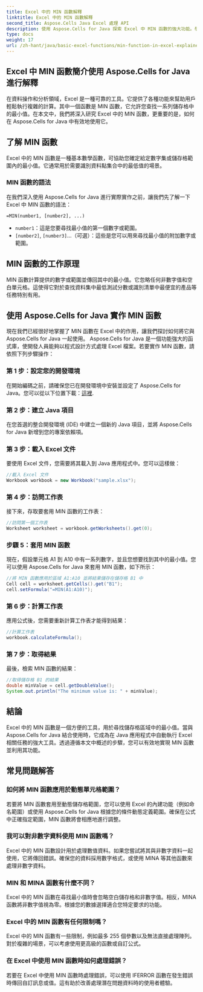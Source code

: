 ```yaml
---
title: Excel 中的 MIN 函數解釋
linktitle: Excel 中的 MIN 函數解釋
second_title: Aspose.Cells Java Excel 處理 API
description: 使用 Aspose.Cells for Java 探索 Excel 中 MIN 函數的強大功能。學會輕鬆找到最小值。
type: docs
weight: 17
url: /zh-hant/java/basic-excel-functions/min-function-in-excel-explained/
---
```


## Excel 中 MIN 函數簡介使用 Aspose.Cells for Java 進行解釋

在資料操作和分析領域，Excel 是一種可靠的工具。它提供了各種功能來幫助用戶輕鬆執行複雜的計算。其中一個函數是 MIN 函數，它允許您查找一系列儲存格中的最小值。在本文中，我們將深入研究 Excel 中的 MIN 函數，更重要的是，如何在 Aspose.Cells for Java 中有效地使用它。

## 了解 MIN 函數

Excel 中的 MIN 函數是一種基本數學函數，可協助您確定給定數字集或儲存格範圍內的最小值。它通常用於需要識別資料點集合中的最低值的場景。

### MIN 函數的語法

在我們深入使用 Aspose.Cells for Java 進行實際實作之前，讓我們先了解一下 Excel 中 MIN 函數的語法：

```
=MIN(number1, [number2], ...)
```

- `number1`：這是您要尋找最小值的第一個數字或範圍。
- `[number2]`, `[number3]`...（可選）：這些是您可以用來尋找最小值的附加數字或範圍。

## MIN 函數的工作原理

MIN 函數計算提供的數字或範圍並傳回其中的最小值。它忽略任何非數字值和空白單元格。這使得它對於查找資料集中最低測試分數或識別清單中最便宜的產品等任務特別有用。

## 使用 Aspose.Cells for Java 實作 MIN 函數

現在我們已經很好地掌握了 MIN 函數在 Excel 中的作用，讓我們探討如何將它與 Aspose.Cells for Java 一起使用。 Aspose.Cells for Java 是一個功能強大的函式庫，使開發人員能夠以程式設計方式處理 Excel 檔案。若要實作 MIN 函數，請依照下列步驟操作：

### 第 1 步：設定您的開發環境

在開始編碼之前，請確保您已在開發環境中安裝並設定了 Aspose.Cells for Java。您可以從以下位置下載：[這裡](https://releases.aspose.com/cells/java/).

### 第 2 步：建立 Java 項目

在您首選的整合開發環境 (IDE) 中建立一個新的 Java 項目，並將 Aspose.Cells for Java 新增到您的專案依賴項。

### 第 3 步：載入 Excel 文件

要使用 Excel 文件，您需要將其載入到 Java 應用程式中。您可以這樣做：

```java
//載入 Excel 文件
Workbook workbook = new Workbook("sample.xlsx");
```

### 第 4 步：訪問工作表

接下來，存取要套用 MIN 函數的工作表：

```java
//訪問第一個工作表
Worksheet worksheet = workbook.getWorksheets().get(0);
```

### 步驟 5：套用 MIN 函數

現在，假設單元格 A1 到 A10 中有一系列數字，並且您想要找到其中的最小值。您可以使用 Aspose.Cells for Java 來套用 MIN 函數，如下所示：

```java
//將 MIN 函數應用於區域 A1:A10 並將結果儲存在儲存格 B1 中
Cell cell = worksheet.getCells().get("B1");
cell.setFormula("=MIN(A1:A10)");
```

### 第 6 步：計算工作表

應用公式後，您需要重新計算工作表才能得到結果：

```java
//計算工作表
workbook.calculateFormula();
```

### 第 7 步：取得結果

最後，檢索 MIN 函數的結果：

```java
//取得儲存格 B1 的結果
double minValue = cell.getDoubleValue();
System.out.println("The minimum value is: " + minValue);
```

## 結論

Excel 中的 MIN 函數是一個方便的工具，用於尋找儲存格區域中的最小值。當與 Aspose.Cells for Java 結合使用時，它成為在 Java 應用程式中自動執行 Excel 相關任務的強大工具。透過遵循本文中概述的步驟，您可以有效地實現 MIN 函數並利用其功能。

## 常見問題解答

### 如何將 MIN 函數應用於動態單元格範圍？

若要將 MIN 函數套用至動態儲存格範圍，您可以使用 Excel 的內建功能（例如命名範圍）或使用 Aspose.Cells for Java 根據您的條件動態定義範圍。確保在公式中正確指定範圍，MIN 函數將會相應地進行調整。

### 我可以對非數字資料使用 MIN 函數嗎？

Excel 中的 MIN 函數設計用於處理數值資料。如果您嘗試將其與非數字資料一起使用，它將傳回錯誤。確保您的資料採用數字格式，或使用 MINA 等其他函數來處理非數字資料。

### MIN 和 MINA 函數有什麼不同？

Excel 中的 MIN 函數在尋找最小值時會忽略空白儲存格和非數字值。相反，MINA 函數將非數字值視為零。根據您的數據選擇適合您特定要求的功能。

### Excel 中的 MIN 函數有任何限制嗎？

Excel 中的 MIN 函數有一些限制，例如最多 255 個參數以及無法直接處理陣列。對於複雜的場景，可以考慮使用更高級的函數或自訂公式。

### 在 Excel 中使用 MIN 函數時如何處理錯誤？

若要在 Excel 中使用 MIN 函數時處理錯誤，可以使用 IFERROR 函數在發生錯誤時傳回自訂訊息或值。這有助於改善處理潛在問題資料時的使用者體驗。